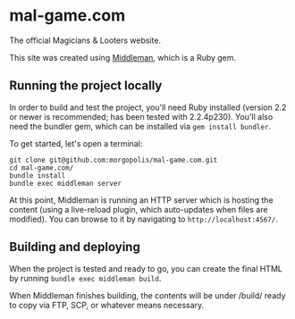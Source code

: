 # mal-game.com
The official Magicians & Looters website.

This site was created using [Middleman](https://middlemanapp.com/), which is a Ruby gem.

## Running the project locally
In order to build and test the project, you'll need Ruby installed (version 2.2 or newer is recommended; has been tested with 2.2.4p230).
You'll also need the bundler gem, which can be installed via `gem install bundler`.

To get started, let's open a terminal:
```
git clone git@github.com:morgopolis/mal-game.com.git
cd mal-game.com/
bundle install
bundle exec middleman server
```

At this point, Middleman is running an HTTP server which is hosting the content (using a live-reload plugin, which auto-updates when files are modified).
You can browse to it by navigating to `http://localhost:4567/`.

## Building and deploying
When the project is tested and ready to go, you can create the final HTML by running `bundle exec middleman build`.

When Middleman finishes building, the contents will be under /build/ ready to copy via FTP, SCP, or whatever means necessary.